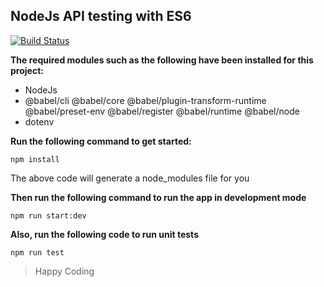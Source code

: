 ## NodeJs API testing with ES6

[![Build Status](https://www.travis-ci.com/Temiogundeji/nodejs-testing-with-esg.svg?branch=master)](https://www.travis-ci.com/Temiogundeji/nodejs-testing-with-esg)

**The required modules such as the following have been installed for this project:**

- NodeJs
- @babel/cli @babel/core @babel/plugin-transform-runtime @babel/preset-env @babel/register @babel/runtime @babel/node
- dotenv

**Run the following command to get started:**

``npm install``

The above code will generate a node_modules file for you

**Then run the following command to run the app in development mode**

``npm run start:dev``

**Also, run the following code to run unit tests**

``npm run test``


> Happy Coding